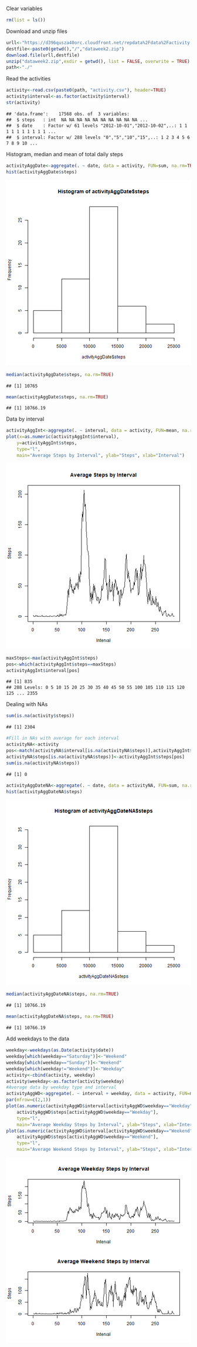 

Clear variables

```r
rm(list = ls())
```

Download and unzip files

```r
urll<-"https://d396qusza40orc.cloudfront.net/repdata%2Fdata%2Factivity.zip"
destfile<-paste0(getwd(),"/","dataweek2.zip")
download.file(urll,destfile)
unzip("dataweek2.zip",exdir = getwd(), list = FALSE, overwrite = TRUE)
path<-"./"
```

Read the activities

```r
activity<-read.csv(paste0(path, "activity.csv"), header=TRUE)
activity$interval<-as.factor(activity$interval)
str(activity)
```

```
## 'data.frame':	17568 obs. of  3 variables:
##  $ steps   : int  NA NA NA NA NA NA NA NA NA NA ...
##  $ date    : Factor w/ 61 levels "2012-10-01","2012-10-02",..: 1 1 1 1 1 1 1 1 1 1 ...
##  $ interval: Factor w/ 288 levels "0","5","10","15",..: 1 2 3 4 5 6 7 8 9 10 ...
```

Histogram, median and mean of total daily steps

```r
activityAggDate<-aggregate(. ~ date, data = activity, FUN=sum, na.rm=TRUE)
hist(activityAggDate$steps)
```

![plot of chunk unnamed-chunk-4](figure/unnamed-chunk-4-1.png)

```r
median(activityAggDate$steps, na.rm=TRUE)
```

```
## [1] 10765
```

```r
mean(activityAggDate$steps, na.rm=TRUE)
```

```
## [1] 10766.19
```

Data by interval

```r
activityAggInt<-aggregate(. ~ interval, data = activity, FUN=mean, na.rm=TRUE)
plot(x=as.numeric(activityAggInt$interval), 
	y=activityAggInt$steps, 
	type="l",
	main="Average Steps by Interval", ylab="Steps", xlab="Interval")
```

![plot of chunk unnamed-chunk-5](figure/unnamed-chunk-5-1.png)

```r
maxSteps<-max(activityAggInt$steps)
pos<-which(activityAggInt$steps==maxSteps)
activityAggInt$interval[pos]
```

```
## [1] 835
## 288 Levels: 0 5 10 15 20 25 30 35 40 45 50 55 100 105 110 115 120 125 ... 2355
```

Dealing with NAs

```r
sum(is.na(activity$steps))
```

```
## [1] 2304
```

```r
#Fill in NAs with average for each interval
activityNA<-activity
pos<-match(activityNA$interval[is.na(activityNA$steps)],activityAggInt$interval)
activityNA$steps[is.na(activityNA$steps)]<-activityAggInt$steps[pos]
sum(is.na(activityNA$steps))
```

```
## [1] 0
```

```r
activityAggDateNA<-aggregate(. ~ date, data = activityNA, FUN=sum, na.rm=TRUE)
hist(activityAggDateNA$steps)
```

![plot of chunk unnamed-chunk-6](figure/unnamed-chunk-6-1.png)

```r
median(activityAggDateNA$steps, na.rm=TRUE)
```

```
## [1] 10766.19
```

```r
mean(activityAggDateNA$steps, na.rm=TRUE)
```

```
## [1] 10766.19
```

Add weekdays to the data

```r
weekday<-weekdays(as.Date(activity$date))
weekday[which(weekday=="Saturday")]<-"Weekend"
weekday[which(weekday=="Sunday")]<-"Weekend"
weekday[which(weekday!="Weekend")]<-"Weekday"
activity<-cbind(activity, weekday)
activity$weekday<-as.factor(activity$weekday)
#Average data by weekday type and interval
activityAggWD<-aggregate(. ~ interval + weekday, data = activity, FUN=mean, na.rm=TRUE)
par(mfrow=c(2,1))
plot(as.numeric(activityAggWD$interval[activityAggWD$weekday=="Weekday"]), 
	activityAggWD$steps[activityAggWD$weekday=="Weekday"],
	type="l",
	main="Average Weekday Steps by Interval", ylab="Steps", xlab="Interval")
plot(as.numeric(activityAggWD$interval[activityAggWD$weekday=="Weekend"]), 
	activityAggWD$steps[activityAggWD$weekday=="Weekend"],
	type="l",
	main="Average Weekend Steps by Interval", ylab="Steps", xlab="Interval")
```

![plot of chunk unnamed-chunk-7](figure/unnamed-chunk-7-1.png)







